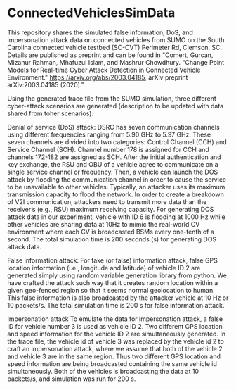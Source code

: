 # ConnectedVehiclesSimData
This repository shares the simulated false information, DoS, and impersonation attack data on connected vehicles from SUMO on the South Carolina connected vehicle testbed (SC-CVT) Perimeter Rd, Clemson, SC. Details are published as preprint and can be found in "Comert, Gurcan, Mizanur Rahman, Mhafuzul Islam, and Mashrur Chowdhury. "Change Point Models for Real-time Cyber Attack Detection in Connected Vehicle Environment." https://arxiv.org/abs/2003.04185, arXiv preprint arXiv:2003.04185 (2020)." 

Using the generated trace file from the SUMO simulation, three different cyber-attack scenarios are generated (description to be updated with data shared from toher scenarios): 

Denial of service (DoS) attack: DSRC has seven communication channels using different frequencies ranging from 5.90 GHz to 5.97 GHz. These seven channels are divided into two categories: Control Channel (CCH) and Service Channel (SCH). Channel number 178 is assigned for CCH and channels 172-182 are assigned as SCH. After the initial authentication and key exchange, the RSU and OBU of a vehicle agree to communicate on a single service channel or frequency. Then, a vehicle can launch the DOS attack by flooding the communication channel in order to cause the service to be unavailable to other vehicles. Typically, an attacker uses its maximum transmission capacity to flood the network. In order to create a breakdown of V2I communication, attackers need to transmit more data than the receiver’s (e.g., RSU) maximum receiving capacity. For generating DOS attack data in our experiment, vehicle with ID 6 is flooding at 1000 Hz while other vehicles are sharing data at 10Hz to mimic the real-world CV environment where each CV is broadcasted BSMs every one-tenth of a second. The total simulation time is 200 seconds (s) for generating DOS attack data.

False information attack: For fake (or false) information attack, false GPS location information (i.e., longitude and latitude) of vehicle ID 2 are generated simply using random variable generation library from python. We have crafted the attack such way that it creates random location within a given geo-fenced region so that it seems normal geolocation to human. This false information is also broadcasted by the attacker vehicle at 10 Hz or 10 packets/s. The total simulation time is 200 s for false information attack.

Impersonation attack To emulate the data for impersonation attack, a false ID for vehicle number 3 is used as vehicle ID 2. Two different GPS location and speed information for the vehicle ID 2 are simultaneously generated. In the trace file, the vehicle id of vehicle 3 was replaced by the vehicle id 2 to craft an impersonation attack, where we assume that both of the vehicle 2 and vehicle 3 are in the same region. Thus two different GPS location and speed information are being broadcasted containing the same vehicle id simultaneously. Both of the vehicles is broadcasting the data at 10 packets/s, and simulation was run for 200 s.

